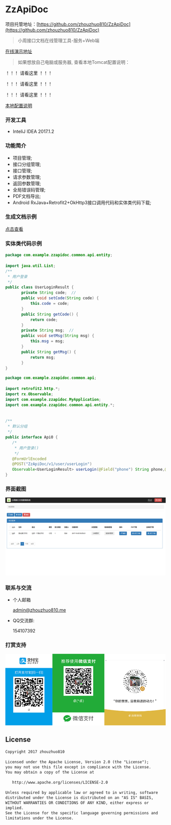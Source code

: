# ZzApiDoc

项目托管地址：[https://github.com/zhouzhuo810/ZzApiDoc](https://github.com/zhouzhuo810/ZzApiDoc)

>小周接口文档在线管理工具-服务+Web端

[在线演示地址](http://zhouzhuo.tpddns.cn:7070/ZzApiDoc/)

> 如果想放自己电脑或服务器, 查看本地Tomcat配置说明：

！！！ 请看这里 ！！！

！！！ 请看这里 ！！！

！！！ 请看这里 ！！！

[本地配置说明](https://github.com/zhouzhuo810/ZzApiDoc/wiki/%E6%9C%AC%E5%9C%B0%E9%85%8D%E7%BD%AE%E8%AF%B4%E6%98%8E)

### 开发工具
- InteliJ IDEA 2017.1.2

### 功能简介
- 项目管理;
- 接口分组管理;
- 接口管理;
- 请求参数管理;
- 返回参数管理;
- 全局错误码管理;
- PDF文档导出;
- Android RxJava+Retrofit2+OkHttp3接口调用代码和实体类代码下载;

### 生成文档示例

[点击查看](test.pdf)


### 实体类代码示例


```java
package com.example.zzapidoc.common.api.entity;

import java.util.List;
/**
 * 用户登录
 */
public class UserLoginResult {
       private String code;  //
       public void setCode(String code) {
           this.code = code;
       }
       public String getCode() {
           return code;
       }
       private String msg;  //
       public void setMsg(String msg) {
           this.msg = msg;
       }
       public String getMsg() {
           return msg;
       }
}
```

```java
package com.example.zzapidoc.common.api;

import retrofit2.http.*;
import rx.Observable;
import com.example.zzapidoc.MyApplication;
import com.example.zzapidoc.common.api.entity.*;


/**
 * 默认分组
 */
public interface Api0 {
   /*
    * 用户登录()
    */
   @FormUrlEncoded
   @POST("ZzApiDoc/v1/user/userLogin")
   Observable<UserLoginResult> userLogin(@Field("phone") String phone,@Field("password") String password);   
}
```

### 界面截图

![home](web/img/home.png)

### 联系与交流

- 个人邮箱
 
    <admin@zhouzhuo810.me>

- QQ交流群:
    
    154107392 

### 打赏支持

![扫一扫](web/img/pay.png)

## License
```text
Copyright 2017 zhouzhuo810
  
Licensed under the Apache License, Version 2.0 (the "License");
you may not use this file except in compliance with the License.
You may obtain a copy of the License at
  
   http://www.apache.org/licenses/LICENSE-2.0
  
Unless required by applicable law or agreed to in writing, software
distributed under the License is distributed on an "AS IS" BASIS,
WITHOUT WARRANTIES OR CONDITIONS OF ANY KIND, either express or implied.
See the License for the specific language governing permissions and
limitations under the License.
```
